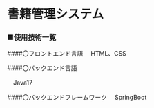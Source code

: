 # 書籍管理システム

### ■使用技術一覧

####〇フロントエンド言語
　HTML、CSS

####〇バックエンド言語

　Java17

####〇バックエンドフレームワーク
　SpringBoot


　
